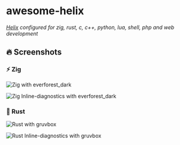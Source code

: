 # awesome-helix

_[Helix](https://github.com/helix-editor/helix) configured for zig, rust, c, c++, python, lua, shell, php and web development_


## 🔥 Screenshots

### ⚡ Zig

![Zig with everforest_dark](https://github.com/user-attachments/assets/60c84b9e-ce09-447c-b184-dd1a1d3d0e7e)

![Zig Inline-diagnostics with everforest_dark](https://github.com/user-attachments/assets/6c515b78-aa56-4fff-b9d3-bebccb96fc5c)


###  Rust

![Rust with gruvbox](https://github.com/user-attachments/assets/b473af22-d19f-4b98-bb19-5d3d9397b91f)

![Rust Inline-diagnostics with gruvbox](https://github.com/user-attachments/assets/d1e0fa0c-b346-4961-8744-68b3fb2b25b3)


